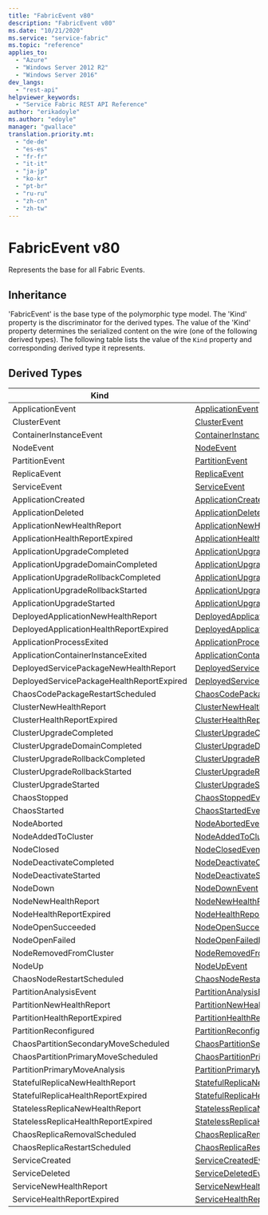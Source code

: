 ```yaml
---
title: "FabricEvent v80"
description: "FabricEvent v80"
ms.date: "10/21/2020"
ms.service: "service-fabric"
ms.topic: "reference"
applies_to: 
  - "Azure"
  - "Windows Server 2012 R2"
  - "Windows Server 2016"
dev_langs: 
  - "rest-api"
helpviewer_keywords: 
  - "Service Fabric REST API Reference"
author: "erikadoyle"
ms.author: "edoyle"
manager: "gwallace"
translation.priority.mt: 
  - "de-de"
  - "es-es"
  - "fr-fr"
  - "it-it"
  - "ja-jp"
  - "ko-kr"
  - "pt-br"
  - "ru-ru"
  - "zh-cn"
  - "zh-tw"
---
```

# FabricEvent v80

Represents the base for all Fabric Events.
## Inheritance

'FabricEvent' is the base type of the polymorphic type model. The 'Kind' property is the discriminator for the derived types. 
The value of the 'Kind' property determines the serialized content on the wire (one of the following derived types). 
The following table lists the value of the `Kind` property and corresponding derived type it represents.
## Derived Types

| Kind | Derived Type |
| --- | --- | 
| ApplicationEvent | [ApplicationEvent](sfclient-v80-model-applicationevent.md) |
| ClusterEvent | [ClusterEvent](sfclient-v80-model-clusterevent.md) |
| ContainerInstanceEvent | [ContainerInstanceEvent](sfclient-v80-model-containerinstanceevent.md) |
| NodeEvent | [NodeEvent](sfclient-v80-model-nodeevent.md) |
| PartitionEvent | [PartitionEvent](sfclient-v80-model-partitionevent.md) |
| ReplicaEvent | [ReplicaEvent](sfclient-v80-model-replicaevent.md) |
| ServiceEvent | [ServiceEvent](sfclient-v80-model-serviceevent.md) |
| ApplicationCreated | [ApplicationCreatedEvent](sfclient-v80-model-applicationcreatedevent.md) |
| ApplicationDeleted | [ApplicationDeletedEvent](sfclient-v80-model-applicationdeletedevent.md) |
| ApplicationNewHealthReport | [ApplicationNewHealthReportEvent](sfclient-v80-model-applicationnewhealthreportevent.md) |
| ApplicationHealthReportExpired | [ApplicationHealthReportExpiredEvent](sfclient-v80-model-applicationhealthreportexpiredevent.md) |
| ApplicationUpgradeCompleted | [ApplicationUpgradeCompletedEvent](sfclient-v80-model-applicationupgradecompletedevent.md) |
| ApplicationUpgradeDomainCompleted | [ApplicationUpgradeDomainCompletedEvent](sfclient-v80-model-applicationupgradedomaincompletedevent.md) |
| ApplicationUpgradeRollbackCompleted | [ApplicationUpgradeRollbackCompletedEvent](sfclient-v80-model-applicationupgraderollbackcompletedevent.md) |
| ApplicationUpgradeRollbackStarted | [ApplicationUpgradeRollbackStartedEvent](sfclient-v80-model-applicationupgraderollbackstartedevent.md) |
| ApplicationUpgradeStarted | [ApplicationUpgradeStartedEvent](sfclient-v80-model-applicationupgradestartedevent.md) |
| DeployedApplicationNewHealthReport | [DeployedApplicationNewHealthReportEvent](sfclient-v80-model-deployedapplicationnewhealthreportevent.md) |
| DeployedApplicationHealthReportExpired | [DeployedApplicationHealthReportExpiredEvent](sfclient-v80-model-deployedapplicationhealthreportexpiredevent.md) |
| ApplicationProcessExited | [ApplicationProcessExitedEvent](sfclient-v80-model-applicationprocessexitedevent.md) |
| ApplicationContainerInstanceExited | [ApplicationContainerInstanceExitedEvent](sfclient-v80-model-applicationcontainerinstanceexitedevent.md) |
| DeployedServicePackageNewHealthReport | [DeployedServicePackageNewHealthReportEvent](sfclient-v80-model-deployedservicepackagenewhealthreportevent.md) |
| DeployedServicePackageHealthReportExpired | [DeployedServicePackageHealthReportExpiredEvent](sfclient-v80-model-deployedservicepackagehealthreportexpiredevent.md) |
| ChaosCodePackageRestartScheduled | [ChaosCodePackageRestartScheduledEvent](sfclient-v80-model-chaoscodepackagerestartscheduledevent.md) |
| ClusterNewHealthReport | [ClusterNewHealthReportEvent](sfclient-v80-model-clusternewhealthreportevent.md) |
| ClusterHealthReportExpired | [ClusterHealthReportExpiredEvent](sfclient-v80-model-clusterhealthreportexpiredevent.md) |
| ClusterUpgradeCompleted | [ClusterUpgradeCompletedEvent](sfclient-v80-model-clusterupgradecompletedevent.md) |
| ClusterUpgradeDomainCompleted | [ClusterUpgradeDomainCompletedEvent](sfclient-v80-model-clusterupgradedomaincompletedevent.md) |
| ClusterUpgradeRollbackCompleted | [ClusterUpgradeRollbackCompletedEvent](sfclient-v80-model-clusterupgraderollbackcompletedevent.md) |
| ClusterUpgradeRollbackStarted | [ClusterUpgradeRollbackStartedEvent](sfclient-v80-model-clusterupgraderollbackstartedevent.md) |
| ClusterUpgradeStarted | [ClusterUpgradeStartedEvent](sfclient-v80-model-clusterupgradestartedevent.md) |
| ChaosStopped | [ChaosStoppedEvent](sfclient-v80-model-chaosstoppedevent.md) |
| ChaosStarted | [ChaosStartedEvent](sfclient-v80-model-chaosstartedevent.md) |
| NodeAborted | [NodeAbortedEvent](sfclient-v80-model-nodeabortedevent.md) |
| NodeAddedToCluster | [NodeAddedToClusterEvent](sfclient-v80-model-nodeaddedtoclusterevent.md) |
| NodeClosed | [NodeClosedEvent](sfclient-v80-model-nodeclosedevent.md) |
| NodeDeactivateCompleted | [NodeDeactivateCompletedEvent](sfclient-v80-model-nodedeactivatecompletedevent.md) |
| NodeDeactivateStarted | [NodeDeactivateStartedEvent](sfclient-v80-model-nodedeactivatestartedevent.md) |
| NodeDown | [NodeDownEvent](sfclient-v80-model-nodedownevent.md) |
| NodeNewHealthReport | [NodeNewHealthReportEvent](sfclient-v80-model-nodenewhealthreportevent.md) |
| NodeHealthReportExpired | [NodeHealthReportExpiredEvent](sfclient-v80-model-nodehealthreportexpiredevent.md) |
| NodeOpenSucceeded | [NodeOpenSucceededEvent](sfclient-v80-model-nodeopensucceededevent.md) |
| NodeOpenFailed | [NodeOpenFailedEvent](sfclient-v80-model-nodeopenfailedevent.md) |
| NodeRemovedFromCluster | [NodeRemovedFromClusterEvent](sfclient-v80-model-noderemovedfromclusterevent.md) |
| NodeUp | [NodeUpEvent](sfclient-v80-model-nodeupevent.md) |
| ChaosNodeRestartScheduled | [ChaosNodeRestartScheduledEvent](sfclient-v80-model-chaosnoderestartscheduledevent.md) |
| PartitionAnalysisEvent | [PartitionAnalysisEvent](sfclient-v80-model-partitionanalysisevent.md) |
| PartitionNewHealthReport | [PartitionNewHealthReportEvent](sfclient-v80-model-partitionnewhealthreportevent.md) |
| PartitionHealthReportExpired | [PartitionHealthReportExpiredEvent](sfclient-v80-model-partitionhealthreportexpiredevent.md) |
| PartitionReconfigured | [PartitionReconfiguredEvent](sfclient-v80-model-partitionreconfiguredevent.md) |
| ChaosPartitionSecondaryMoveScheduled | [ChaosPartitionSecondaryMoveScheduledEvent](sfclient-v80-model-chaospartitionsecondarymovescheduledevent.md) |
| ChaosPartitionPrimaryMoveScheduled | [ChaosPartitionPrimaryMoveScheduledEvent](sfclient-v80-model-chaospartitionprimarymovescheduledevent.md) |
| PartitionPrimaryMoveAnalysis | [PartitionPrimaryMoveAnalysisEvent](sfclient-v80-model-partitionprimarymoveanalysisevent.md) |
| StatefulReplicaNewHealthReport | [StatefulReplicaNewHealthReportEvent](sfclient-v80-model-statefulreplicanewhealthreportevent.md) |
| StatefulReplicaHealthReportExpired | [StatefulReplicaHealthReportExpiredEvent](sfclient-v80-model-statefulreplicahealthreportexpiredevent.md) |
| StatelessReplicaNewHealthReport | [StatelessReplicaNewHealthReportEvent](sfclient-v80-model-statelessreplicanewhealthreportevent.md) |
| StatelessReplicaHealthReportExpired | [StatelessReplicaHealthReportExpiredEvent](sfclient-v80-model-statelessreplicahealthreportexpiredevent.md) |
| ChaosReplicaRemovalScheduled | [ChaosReplicaRemovalScheduledEvent](sfclient-v80-model-chaosreplicaremovalscheduledevent.md) |
| ChaosReplicaRestartScheduled | [ChaosReplicaRestartScheduledEvent](sfclient-v80-model-chaosreplicarestartscheduledevent.md) |
| ServiceCreated | [ServiceCreatedEvent](sfclient-v80-model-servicecreatedevent.md) |
| ServiceDeleted | [ServiceDeletedEvent](sfclient-v80-model-servicedeletedevent.md) |
| ServiceNewHealthReport | [ServiceNewHealthReportEvent](sfclient-v80-model-servicenewhealthreportevent.md) |
| ServiceHealthReportExpired | [ServiceHealthReportExpiredEvent](sfclient-v80-model-servicehealthreportexpiredevent.md) |

